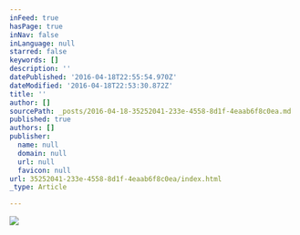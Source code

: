 ```yaml
---
inFeed: true
hasPage: true
inNav: false
inLanguage: null
starred: false
keywords: []
description: ''
datePublished: '2016-04-18T22:55:54.970Z'
dateModified: '2016-04-18T22:53:30.872Z'
title: ''
author: []
sourcePath: _posts/2016-04-18-35252041-233e-4558-8d1f-4eaab6f8c0ea.md
published: true
authors: []
publisher:
  name: null
  domain: null
  url: null
  favicon: null
url: 35252041-233e-4558-8d1f-4eaab6f8c0ea/index.html
_type: Article

---
```

![](https://the-grid-user-content.s3-us-west-2.amazonaws.com/562f7e48-2131-4f6c-88bd-a212dddb3a27.jpg)